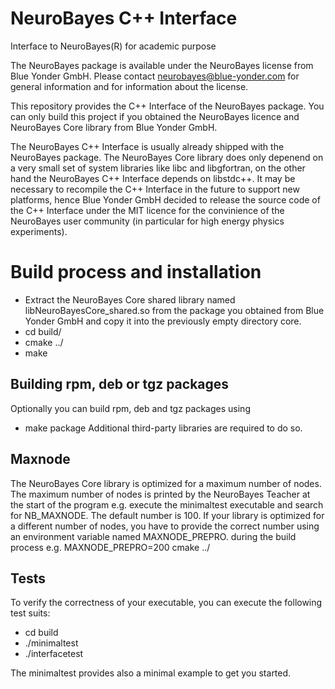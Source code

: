 # NeuroBayes C++ Interface

Interface to NeuroBayes(R) for academic purpose

The NeuroBayes package is available under the NeuroBayes license from Blue Yonder GmbH.
Please contact neurobayes@blue-yonder.com for general information and for information about the license.

This repository provides the C++ Interface of the NeuroBayes package. You can only build this project if you
obtained the NeuroBayes licence and NeuroBayes Core library from Blue Yonder GmbH.

The NeuroBayes C++ Interface is usually already shipped with the NeuroBayes package.
The NeuroBayes Core library does only depenend on a very small set of system libraries like libc and libgfortran,
on the other hand the NeuroBayes C++ Interface depends on libstdc++.
It may be necessary to recompile the C++ Interface in the future to support new platforms,
hence Blue Yonder GmbH decided to release the source code of the C++ Interface under the MIT licence for the convinience
of the NeuroBayes user community (in particular for high energy physics experiments).


# Build process and installation
  * Extract the NeuroBayes Core shared library named libNeuroBayesCore\_shared.so from the package you obtained from Blue Yonder GmbH and copy it into the previously empty directory core.
  * cd build/
  * cmake ../
  * make


## Building rpm, deb or tgz packages
Optionally you can build rpm, deb and tgz packages using
  * make package
Additional third-party libraries are required to do so.


## Maxnode
The NeuroBayes Core library is optimized for a maximum number of nodes.
The maximum number of nodes is printed by the NeuroBayes Teacher
at the start of the program e.g. execute the minimaltest executable and search for NB\_MAXNODE.
The default number is 100. If your library is optimized for a different number of nodes,
you have to provide the correct number using an environment variable named MAXNODE\_PREPRO.
during the build process e.g. MAXNODE\_PREPRO=200 cmake ../


## Tests
To verify the correctness of your executable, you can execute the following test suits:
  * cd build
  * ./minimaltest
  * ./interfacetest

The minimaltest provides also a minimal example to get you started.
